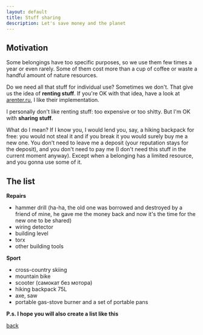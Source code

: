 ```yaml
---
layout: default
title: Stuff sharing
description: Let's save money and the planet
---
```


## Motivation

Some belongings have too specific purposes, so we use them few times a year or even rarely.
Some of them cost more than a cup of coffee or waste a handful amount of nature resources.

Do we need all that stuff for individual use? Sometimes we don't. That give us the idea of **renting stuff**. If you're OK with that idea, have a look at [arenter.ru](https://arenter.ru/), I like their implementation.

I personally don't like renting stuff: too expensive or too shitty. But I'm OK with **sharing stuff**.

What do I mean? If I know you, I would lend you, say, a hiking backpack for free: you would not steal it and if you break it you would surely buy me a new one. 
You don't need to leave me a deposit (your reputation stays for the deposit), and you don't need to pay me (I don't need this stuff in the current moment anyway). Except when a belonging has a limited resource, and you gonna use some of it.

## The list

**Repairs**

* hammer drill (ha-ha, the old one was borrowed and destroyed by a friend of mine, he gave me the money back and now it's the time for the new one to be shared)
* wiring detector
* building level
* torx
* other building tools

**Sport**

* cross-country skiing
* mountain bike
* scooter (самокат без мотора)
* hiking backpack 75L
* axe, saw
* portable gas-stove burner and a set of portable pans

**P.s. I hope you will also create a list like this**

[back](./)
